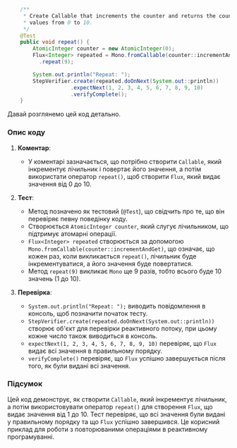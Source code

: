 ```java
    /**
     * Create Callable that increments the counter and returns the counter value, and then use `repeat()` operator to create Flux that emits
     * values from 0 to 10.
     */
    @Test
    public void repeat() {
        AtomicInteger counter = new AtomicInteger(0);
        Flux<Integer> repeated = Mono.fromCallable(counter::incrementAndGet)
          .repeat(9);

        System.out.println("Repeat: ");
        StepVerifier.create(repeated.doOnNext(System.out::println))
                    .expectNext(1, 2, 3, 4, 5, 6, 7, 8, 9, 10)
                    .verifyComplete();
    }
```
Давай розглянемо цей код детально.

### Опис коду

1. **Коментар**:
    - У коментарі зазначається, що потрібно створити `Callable`, який інкрементує лічильник і повертає його значення, а потім використати оператор `repeat()`, щоб створити `Flux`, який видає значення від 0 до 10.

2. **Тест**:
    - Метод позначено як тестовий (`@Test`), що свідчить про те, що він перевіряє певну поведінку коду.
    - Створюється `AtomicInteger counter`, який слугує лічильником, що підтримує атомарні операції.
    - `Flux<Integer> repeated` створюється за допомогою `Mono.fromCallable(counter::incrementAndGet)`, що означає, що кожен раз, коли викликається `repeat()`, лічильник буде інкрементуватися, а його значення буде повертатися.
    - Метод `repeat(9)` викликає `Mono` ще 9 разів, тобто всього буде 10 значень (1 до 10).

3. **Перевірка**:
    - `System.out.println("Repeat: ");` виводить повідомлення в консоль, щоб позначити початок тесту.
    - `StepVerifier.create(repeated.doOnNext(System.out::println))` створює об'єкт для перевірки реактивного потоку, при цьому кожне число також виводиться в консоль.
    - `expectNext(1, 2, 3, 4, 5, 6, 7, 8, 9, 10)` перевіряє, що `Flux` видає всі значення в правильному порядку.
    - `verifyComplete()` перевіряє, що `Flux` успішно завершується після того, як були видані всі значення.

### Підсумок

Цей код демонструє, як створити `Callable`, який інкрементує лічильник, а потім використовувати оператор `repeat()` для створення `Flux`, що видає значення від 1 до 10. Тест перевіряє, що всі значення були видані у правильному порядку та що `Flux` успішно завершився. Це корисний приклад для роботи з повторюваними операціями в реактивному програмуванні.